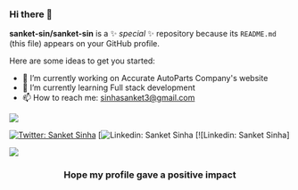 ### Hi there 👋


**sanket-sin/sanket-sin** is a ✨ _special_ ✨ repository because its `README.md` (this file) appears on your GitHub profile.

Here are some ideas to get you started:

- 🔭 I’m currently working on Accurate AutoParts Company's website
- 🌱 I’m currently learning Full stack development
- 📫 How to reach me: sinhasanket3@gmail.com

<img src="https://github-readme-stats.vercel.app/api?username=sanket-sin&&show_icons=true&title_color=ffffff&icon_color=bb2acf&text_color=daf7dc&bg_color=151515">


 [![Twitter: Sanket Sinha](https://img.shields.io/twitter/follow/abkumar9677?style=social)](https://twitter.com/abkumar9677)
 [![Linkedin: Sanket Sinha](https://www.linkedin.com/in/sanket-sinha-7631441b6/)
 [![Linkedin: Sanket Sinha]
 
<a href="https://github.com/sanket-sin">
  <img align="center" src="https://github-readme-stats.vercel.app/api/top-langs/?username=sanket-sin&theme=dark&hide_langs_below=1" />
</a>
<a href="https://github.com/sanket-sin">
</a>

<div align="center">

 ### Hope my profile gave a positive impact

</div>
